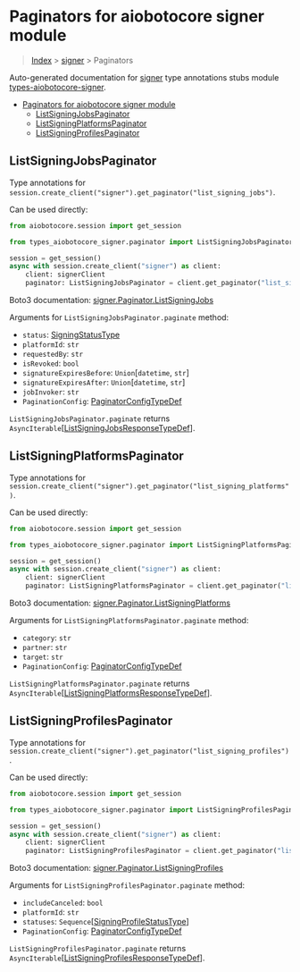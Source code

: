 <a id="paginators-for-aiobotocore-signer-module"></a>

# Paginators for aiobotocore signer module

> [Index](..) > [signer](.) > Paginators

Auto-generated documentation for
[signer](https://boto3.amazonaws.com/v1/documentation/api/latest/reference/services/signer.html#signer)
type annotations stubs module
[types-aiobotocore-signer](https://pypi.org/project/types-aiobotocore-signer/).

- [Paginators for aiobotocore signer module](#paginators-for-aiobotocore-signer-module)
  - [ListSigningJobsPaginator](#listsigningjobspaginator)
  - [ListSigningPlatformsPaginator](#listsigningplatformspaginator)
  - [ListSigningProfilesPaginator](#listsigningprofilespaginator)

<a id="listsigningjobspaginator"></a>

## ListSigningJobsPaginator

Type annotations for
`session.create_client("signer").get_paginator("list_signing_jobs")`.

Can be used directly:

```python
from aiobotocore.session import get_session

from types_aiobotocore_signer.paginator import ListSigningJobsPaginator

session = get_session()
async with session.create_client("signer") as client:
    client: signerClient
    paginator: ListSigningJobsPaginator = client.get_paginator("list_signing_jobs")
```

Boto3 documentation:
[signer.Paginator.ListSigningJobs](https://boto3.amazonaws.com/v1/documentation/api/latest/reference/services/signer.html#signer.Paginator.ListSigningJobs)

Arguments for `ListSigningJobsPaginator.paginate` method:

- `status`: [SigningStatusType](./literals.md#signingstatustype)
- `platformId`: `str`
- `requestedBy`: `str`
- `isRevoked`: `bool`
- `signatureExpiresBefore`: `Union`\[`datetime`, `str`\]
- `signatureExpiresAfter`: `Union`\[`datetime`, `str`\]
- `jobInvoker`: `str`
- `PaginationConfig`:
  [PaginatorConfigTypeDef](./type_defs.md#paginatorconfigtypedef)

`ListSigningJobsPaginator.paginate` returns
`AsyncIterable`\[[ListSigningJobsResponseTypeDef](./type_defs.md#listsigningjobsresponsetypedef)\].

<a id="listsigningplatformspaginator"></a>

## ListSigningPlatformsPaginator

Type annotations for
`session.create_client("signer").get_paginator("list_signing_platforms")`.

Can be used directly:

```python
from aiobotocore.session import get_session

from types_aiobotocore_signer.paginator import ListSigningPlatformsPaginator

session = get_session()
async with session.create_client("signer") as client:
    client: signerClient
    paginator: ListSigningPlatformsPaginator = client.get_paginator("list_signing_platforms")
```

Boto3 documentation:
[signer.Paginator.ListSigningPlatforms](https://boto3.amazonaws.com/v1/documentation/api/latest/reference/services/signer.html#signer.Paginator.ListSigningPlatforms)

Arguments for `ListSigningPlatformsPaginator.paginate` method:

- `category`: `str`
- `partner`: `str`
- `target`: `str`
- `PaginationConfig`:
  [PaginatorConfigTypeDef](./type_defs.md#paginatorconfigtypedef)

`ListSigningPlatformsPaginator.paginate` returns
`AsyncIterable`\[[ListSigningPlatformsResponseTypeDef](./type_defs.md#listsigningplatformsresponsetypedef)\].

<a id="listsigningprofilespaginator"></a>

## ListSigningProfilesPaginator

Type annotations for
`session.create_client("signer").get_paginator("list_signing_profiles")`.

Can be used directly:

```python
from aiobotocore.session import get_session

from types_aiobotocore_signer.paginator import ListSigningProfilesPaginator

session = get_session()
async with session.create_client("signer") as client:
    client: signerClient
    paginator: ListSigningProfilesPaginator = client.get_paginator("list_signing_profiles")
```

Boto3 documentation:
[signer.Paginator.ListSigningProfiles](https://boto3.amazonaws.com/v1/documentation/api/latest/reference/services/signer.html#signer.Paginator.ListSigningProfiles)

Arguments for `ListSigningProfilesPaginator.paginate` method:

- `includeCanceled`: `bool`
- `platformId`: `str`
- `statuses`:
  `Sequence`\[[SigningProfileStatusType](./literals.md#signingprofilestatustype)\]
- `PaginationConfig`:
  [PaginatorConfigTypeDef](./type_defs.md#paginatorconfigtypedef)

`ListSigningProfilesPaginator.paginate` returns
`AsyncIterable`\[[ListSigningProfilesResponseTypeDef](./type_defs.md#listsigningprofilesresponsetypedef)\].
